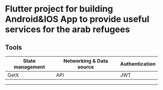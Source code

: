 <h1>Flutter project for building Android&IOS App to provide useful services for the arab refugees</h1>

<h2>Tools</h2>

| **State management** | **Networking & Data source** | **Authentication** |
|----------------------|------------------------------|--------------------|
| GetX                 | API                          | JWT                |
----------------------------------------------------------------------------
